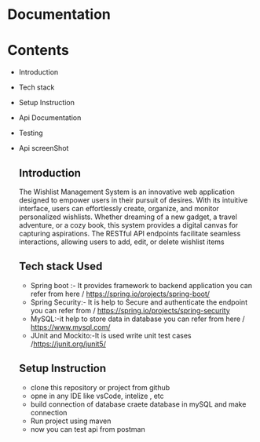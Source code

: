 # Documentation

# Contents

* Introduction
* Tech stack
* Setup Instruction
* Api Documentation
* Testing
* Api screenShot

  ## Introduction
  The Wishlist Management System is an innovative web application designed to empower users in their pursuit of desires. With its intuitive interface, users can effortlessly create, organize, and monitor personalized wishlists. Whether dreaming of a new gadget, a travel adventure, or a cozy book, this system provides a digital canvas for capturing aspirations. The RESTful API endpoints facilitate seamless interactions, allowing users to add, edit, or delete wishlist items
  ## Tech stack Used
  * Spring boot :- It provides framework to backend application you can refer from here / https://spring.io/projects/spring-boot/
  * Spring Security:- It is help to Secure and authenticate the endpoint you can refer from / https://spring.io/projects/spring-security
  * MySQL:-it help to store data in database you can refer from here / https://www.mysql.com/
  * JUnit and Mockito:-It is used write unit test cases /https://junit.org/junit5/

  ## Setup Instruction
  * clone this repository or project from github
  * opne in any IDE like vsCode, intelize , etc
  * build connection of database craete database in mySQL and make connection
  * Run project using maven
  * now you can test api from postman
